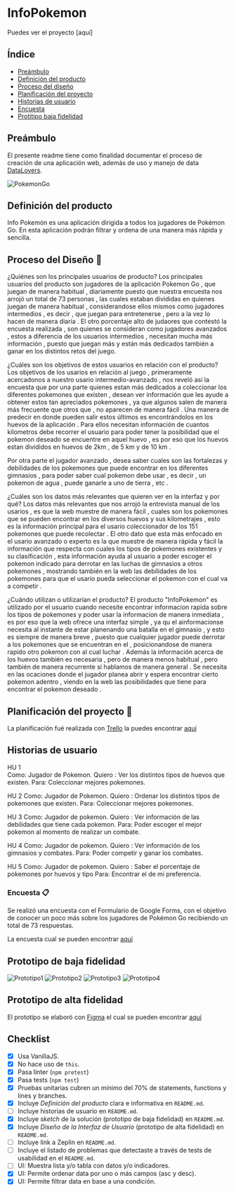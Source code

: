 # **InfoPokemon**


Puedes ver el proyecto [aquí]


## **Índice**

* [Preámbulo](#preámbulo)
* [Definición del producto](#definicion-del-producto)
* [Proceso del diseño](#proceso-del-diseño)
* [Planificación del proyecto](#planificacion-del-proyecto)
* [Historias de usuario](#historias-de-usuario)
* [Encuesta](#encuesta)
* [Protitipo baja fidelidad](#prototipo-baja-fidelidad)


## Preámbulo

El presente readme tiene como finalidad documentar el proceso de creación de una aplicación web, además de uso y manejo de data [DataLovers](https://github.com/Laboratoria/SCL009-data-lovers).

![PokemonGo](./src/img/fondo.jpg)


## Definición del producto 

Info Pokemón es una aplicación dirigida a todos los jugadores de Pokémon Go. En esta aplicación podrán filtrar y ordena de una manera más rápida y sencilla. 


## Proceso del Diseño 🎨
¿Quiénes son los principales usuarios de producto?
Los principales usuarios del producto son jugadores de la aplicación Pokemon Go , que juegan de manera habitual , diariamente puesto que nuestra encuesta nos arrojó un total de 73 personas , las cuales estaban divididas en quienes juegan de manera habitual , considerandose ellos mismos como jugadores intermedios , es decir , que juegan para entretenerse , pero a la vez lo hacen de manera diaria . El otro porcentaje alto de judaores que contestó la encuesta realizada , son quienes se consideran como jugadores avanzados , estos a diferencia de los usuarios intermedios , necesitan mucha más información , puesto que juegan más y están más dedicados también a ganar en los distintos retos del juego.


¿Cuáles son los objetivos de estos usuarios en relación con el producto?
Los objetivos de los usarios en relación al juego , primeramente acercadonos a nuestro usario intermedio-avanzado , nos reveló así la encuesta que por una parte quienes estan más dedicados a coleccionar los diferentes pokemones que existen , desean ver información que les ayude a obtener estos tan apreciados pokemones , ya que algunos salen de manera más frecuente que otros que , no aparecen de manera fácil . Una manera de predecir en donde pueden salir estos últimos es encontrándolos en los huevos de la aplicación . Para ellos necesitan información de cuantos kilometros debe recorrer el usuario para poder tener la posibilidad que el pokemon deseado se encuentre en aquel huevo , es por eso que los huevos estan divididos en huevos de 2km , de 5 km y de 10 km . 

Por otra parte el jugador avanzado , desea saber cuales son las fortalezas y debilidades de los pokemones que puede encontrar en los diferentes gimnasios , para poder saber cual pokemon debe usar , es decir , un pokemon de agua , puede ganarle a uno de tierra , etc . 


¿Cuáles son los datos más relevantes que quieren ver en la interfaz y por qué?
Los datos más relevantes que nos arrojó la entrevista manual de los usarios , es que la web muestre de manera fácil , cuales son los pokemones que se pueden encontrar en los diversos huevos y sus kilometrajes , esto es la información principal para el usario coleccionador de los 151 pokemones que puede recolectar .
El otro dato que esta más enfocado en el usario avanzado o experto es la que muestre de manera rápida y fácil la información que respecta con cuales los tipos de pokemones existentes y su clasificación , esta información ayuda al usuario a poder escoger  el pokemon indicado para derrotar en las luchas de gimnasios a otros pokemones , mostrando también en la web las debilidades de los pokemones para que el usario pueda seleccionar  el pokemon con el cual va a competir .




¿Cuándo utilizan o utilizarían el producto?
El producto "InfoPokemon" es utilizado por el usuario cuando necesite encontrar informacion rapida sobre los tipos de pokemones y poder usar la informacion de manera inmediata , es por eso que la web ofrece una interfaz simple , ya qu el ainformacionse necesita al instante de estar planenando una batalla en el gimnasio , y esto es siempre de manera breve , puesto que cualquier jugador puede derrotar a los pokemones que se encuentran en el , posicionandose de manera rapido otro pokemon con al cual luchar .
Además la información acerca de los huevos también es necesaria , pero de manera menos habitual , pero también de manera recurrente si hablamos de manera general . Se necesita en las ocaciones donde el jugador planea abrir y espera encontrar cierto pokemon adentro , viendo en la web las posibilidades que tiene para encontrar el pokemon deseado .



## Planificación del proyecto 📑


La planificación fué realizada con [Trello](https://trello.com) la puedes encontrar [aquí](https://trello.com/b/QQv7Qxd4/data-lovers)


## Historias de usuario

HU 1  
Como: Jugador de Pokemon.
Quiero : Ver los distintos tipos de huevos que existen.
Para: Coleccionar mejores pokemones.

HU 2
Como: Jugador de Pokemon.
Quiero : Ordenar los distintos tipos de pokemones que existen.
Para: Coleccionar mejores pokemones.

HU 3
Como: Jugador de pokemon.
Quiero : Ver información de las debilidades que tiene cada pokemon.
Para: Poder escoger el mejor pokemon al momento de realizar un combate.

HU 4
Como: Jugador de pokemon.
Quiero : Ver información de los gimnasios y combates.
Para: Poder competir y ganar los combates.

HU 5
Como: Jugador de pokemon.
Quiero : Saber el porcentaje de pokemones por huevos y tipo
Para: Encontrar el de mi preferencia.

### Encuesta 📋

Se realizó una encuesta con el Formulario de Google Forms, con el objetivo de conocer un poco más sobre los jugadores de Pokémon Go recibiendo un total de 73 respuestas.

La encuesta cual se pueden encontrar [aquí](https://docs.google.com/forms/d/e/1FAIpQLSfmEgCpqwzdoIJ9CleUnujALlSSBVGjK6tK0uWzkhkQ_kKF9w/viewform?usp=sf_link)


## Prototipo de baja fidelidad

![Prototipo1](./src/img/prototipo1.jpg)
![Prototipo2](./src/img/prototipo2.jpg)
![Prototipo3](./src/img/prototipo3.jpg)
![Prototipo4](./src/img/prototipo4.jpg)

## Prototipo de alta fidelidad


El prototipo se elaboró con [Figma](https://figma.com) el cual se pueden encontrar [aquí](https://www.figma.com/file/HmIYHbhPacwoAjkGMyFufeRk/POKEMON?node-id=0%3A1)



## **Checklist**

* [X] Usa VanillaJS.
* [X] No hace uso de `this`.
* [X] Pasa linter (`npm pretest`)
* [X] Pasa tests (`npm test`)
* [X] Pruebas unitarias cubren un mínimo del 70% de statements, functions y
  lines y branches.
* [X] Incluye _Definición del producto_ clara e informativa en `README.md`.
* [ ] Incluye historias de usuario en `README.md`.
* [X] Incluye _sketch_ de la solución (prototipo de baja fidelidad) en
  `README.md`.
* [X] Incluye _Diseño de la Interfaz de Usuario_ (prototipo de alta fidelidad)
  en `README.md`.
* [ ] Incluye link a Zeplin en `README.md`.
* [ ] Incluye el listado de problemas que detectaste a través de tests de
  usabilidad en el `README.md`.
* [ ] UI: Muestra lista y/o tabla con datos y/o indicadores.
* [X] UI: Permite ordenar data por uno o más campos (asc y desc).
* [X] UI: Permite filtrar data en base a una condición.

